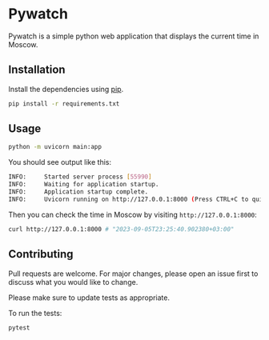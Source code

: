 # Pywatch

Pywatch is a simple python web application that displays the current time in Moscow.

## Installation

Install the dependencies using [pip](https://pip.pypa.io/en/stable/).

```bash
pip install -r requirements.txt
```

## Usage

```bash
python -m uvicorn main:app
```

You should see output like this:

```bash
INFO:     Started server process [55990]
INFO:     Waiting for application startup.
INFO:     Application startup complete.
INFO:     Uvicorn running on http://127.0.0.1:8000 (Press CTRL+C to quit)
```

Then you can check the time in Moscow by visiting `http://127.0.0.1:8000`:

```bash
curl http://127.0.0.1:8000 # "2023-09-05T23:25:40.902380+03:00"
```

## Contributing

Pull requests are welcome. For major changes, please open an issue first
to discuss what you would like to change.

Please make sure to update tests as appropriate.

To run the tests:

```bash
pytest
```
